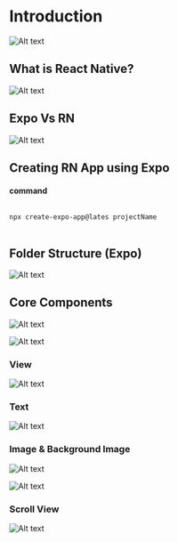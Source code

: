 # Introduction 
![Alt text](image.png)

## What is React Native?
![Alt text](image-1.png)

## Expo Vs RN
![Alt text](image-2.png)

## Creating RN App using Expo
#### command 
<pre>
<code>
npx create-expo-app@lates projectName
</code>
</pre>

## Folder Structure (Expo)
![Alt text](image-3.png)

## Core Components 
![Alt text](image-4.png)

![Alt text](image-5.png)


### View
![Alt text](image-6.png)

### Text
![Alt text](image-7.png)

### Image & Background Image
![Alt text](image-8.png)

![Alt text](image-9.png)

### Scroll View 
![Alt text](image-10.png)
